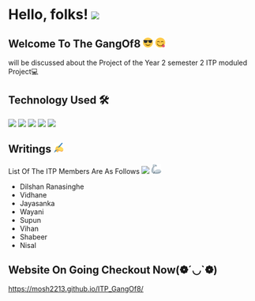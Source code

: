 # Hello, folks! <img src="https://raw.githubusercontent.com/MartinHeinz/MartinHeinz/master/wave.gif" width="30px">
## Welcome To The GangOf8 	<img src="https://raw.githubusercontent.com/twitter/twemoji/ad3d3d669bb3697946577247ebb15818f09c6c91/assets/svg/1f60e.svg" width="20px"> <img src="https://raw.githubusercontent.com/twitter/twemoji/ad3d3d669bb3697946577247ebb15818f09c6c91/assets/svg/1f60b.svg" width="20px">
will be discussed about the Project of the Year 2 semester 2 ITP moduled Project💻

## Technology Used &#128736;
![](https://img.shields.io/badge/IDE-VS_code-informational?style=flat&logo=<LOGO_NAME>&logoColor=white&color=red)
![](https://img.shields.io/badge/CODE-NodeJs-informational?style=flat&logo=<LOGO_NAME>&logoColor=white&color=red)
![](https://img.shields.io/badge/CODE-ExpressJs-informational?style=flat&logo=<LOGO_NAME>&logoColor=white&color=red)
![](https://img.shields.io/badge/UI-ReactJs-informational?style=flat&logo=<LOGO_NAME>&logoColor=white&color=red)
![](https://img.shields.io/badge/DB-MongoDb-informational?style=flat&logo=<LOGO_NAME>&logoColor=white&color=red)

## Writings <img src="https://raw.githubusercontent.com/twitter/twemoji/ad3d3d669bb3697946577247ebb15818f09c6c91/assets/svg/270d.svg" width="20px"> 
List Of The ITP Members Are As Follows <img src="https://raw.githubusercontent.com/twitter/twemoji/ad3d3d669bb3697946577247ebb15818f09c6c91/assets/svg/1f9d1-200d-1f393.svg" width="20px"> <img src="https://raw.githubusercontent.com/twitter/twemoji/ad3d3d669bb3697946577247ebb15818f09c6c91/assets/svg/1f9be.svg" width="20px"> 
+ Dilshan Ranasinghe 
+ Vidhane
+ Jayasanka
+ Wayani
+ Supun
+ Vihan
+ Shabeer
+ Nisal

## Website On Going Checkout Now(❁´◡`❁)

https://mosh2213.github.io/ITP_GangOf8/
